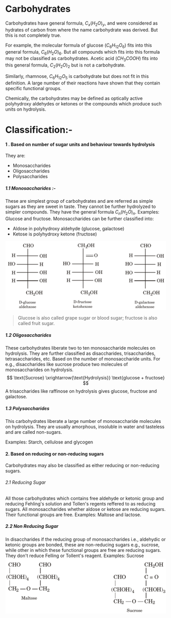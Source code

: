 # Carbohydrates
Carbohydrates have general formula, $C_{x}(H_{2}O)_{y}$, and were considered as hydrates of carbon from where the name carbohydrate was derived. But this is not completely true.

For example, the molecular formula of glucose $(C_{6}H_{12}O_{6})$ fits into this general formula, $C_{6}(H_{2}O)_{6}$. But all compounds which fits into this formula may not be classified as carbohydrates. Acetic acid $(CH_{3}COOH)$ fits into this general formula, $C_{2}(H_{2}O)_{2}$ but is not a carbohydrate.

Similarly, rhamnose, $C_{6}H_{12}O_{5}$ is carbohydrate but does not fit in this definition. A large number of their reactions have shown that they contain specific functional groups.

Chemically, the carbohydrates may be defined as optically active polyhydroxy aldehydes or ketones or the compounds which produce such units on hydrolysis.

# Classification:-

#### 1 . Based on number of sugar units and behaviour towards hydrolysis

They are:
- Monosaccharides
- Oligosaccharides
- Polysaccharides
##### 1.1 Monosaccharides :-
These are simplest group of carbohydrates and are referred as simple sugars as they are sweet in taste. They cannot be further hydrolyzed to simpler compounds. They have the general formula $C_{n}(H_{2}O)_{n}$. Examples: Glucose and fructose.
Monosaccharides can be further classified into:
- Aldose in polyhydroxy aldehyde (glucose, galactose)
- Ketose is polyhydroxy ketone (fructose)

![](Images/Pasted%20image%2020240213095819.png)
> Glucose is also called grape sugar or blood sugar; fructose is also called fruit sugar.

##### 1.2 Oligosaccharides 
These carbohydrates liberate two to ten monosaccharide molecules on hydrolysis. They are further classified as disaccharides, trisaccharides, tetrasaccharides, etc. Based on the number of monosaccharide units. For e.g., disaccharides like sucrose produce two molecules of monosaccharides on hydrolysis.
$$
\text{Sucrose} \xrightarrow{\text{Hydrolysis}} \text{glucose + fructose}
$$
A trisaccharides like raffinose on hydrolysis gives glucose, fructose and galactose.

##### 1.3 Polysaccharides 
This carbohydrates liberate a large number of monosaccharide molecules on hydrolysis. They are usually amorphous, insoluble in water and tasteless and are called non-sugars.

Examples: Starch, cellulose and glycogen

#### 2. Based on reducing or non-reducing sugars
Carbohydrates may also be classified as either reducing or non-reducing sugars.
###### 2.1 Reducing Sugar
All those carbohydrates which contains free aldehyde or ketonic group and reducing Fehling's solution and Tollen's regents reffered to as reducing sugars. All monosaccharides whether aldose or ketose are reducing sugars. Their functional groups are free. Examples: Maltose and lactose.

##### 2.2 Non Reducing Sugar
In disaccharides if the reducing group of monosaccharides i.e., aldehydic or ketonic groups are bonded, these are non-reducing sugars e.g., sucrose, while other in which these functional groups are free are reducing sugars. They don't reduce Felling or Tollent's reagent. 
Examples: Sucrose
![](Images/Pasted%20image%2020240213103457.png)